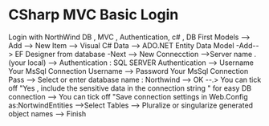 # CSharp MVC Basic Login
 Login with NorthWind DB  , MVC , Authentication, c# , DB First
Models --> Add --> New Item --> Visual C# Data --> ADO.NET Entity Data Model -Add-->
EF Designer from database -Next --> New Connecction -->Server name .(your local) -->
Authentication : SQL SERVER Authentication --> Username Your MsSql Connection Username
--> Password Your MsSql Connection Pass --> Select or enter database name : Northwind -->
OK --.> You can tick off "Yes , include the sensitive data in the connection string " for 
easy DB connection --> You can tick off "Save connection settings in Web.Config as:NortwindEntities
-->Select Tables --> Pluralize or singularize generated object names --> Finish
